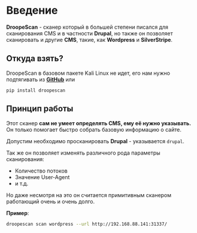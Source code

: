 # Введение

**DroopeScan** - сканер который в большей степени писался для сканирования CMS и в частности **Drupal**, но также он позволяет сканировать и другие **CMS**, такие, как **Wordpress** и **SilverStripe**.

## Откуда взять?

DroopeScan в базовом пакете Kali Linux не идет, его нам нужно подтягивать из **[GitHub](https://github.com/SamJoan/droopescan)** или
``` 
pip install droopescan 
```
## Принцип работы

Этот сканер **сам не умеет определять CMS, ему её нужно указывать.** Он только помогает быстро собрать базовую информацию о сайте.

Допустим необходимо просканировать **Drupal** - указывается `drupal`.

Так же он позволяет изменять различного рода параметры сканирования:

- Количество потоков
- Значение User-Agent
- и т.д.

Но даже несмотря на это он считается примитивным сканером работающий очень и очень долго.

**Пример**: 
```bash 
droopescan scan wordpress --url http://192.168.88.141:31337/
```
